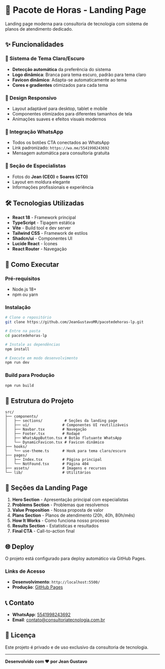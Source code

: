 # 🚀 Pacote de Horas - Landing Page

Landing page moderna para consultoria de tecnologia com sistema de planos de atendimento dedicado.

## ✨ Funcionalidades

### 🎨 Sistema de Tema Claro/Escuro
- **Detecção automática** da preferência do sistema
- **Logo dinâmica**: Branca para tema escuro, padrão para tema claro
- **Favicon dinâmico**: Adapta-se automaticamente ao tema
- **Cores e gradientes** otimizados para cada tema

### 📱 Design Responsivo
- Layout adaptável para desktop, tablet e mobile
- Componentes otimizados para diferentes tamanhos de tela
- Animações suaves e efeitos visuais modernos

### 💬 Integração WhatsApp
- Todos os botões CTA conectados ao WhatsApp
- Link padronizado: `https://wa.me/5541998243692`
- Mensagem automática para consultoria gratuita

### 👥 Seção de Especialistas
- Fotos do **Jean (CEO)** e **Soares (CTO)**
- Layout em moldura elegante
- Informações profissionais e experiência

## 🛠️ Tecnologias Utilizadas

- **React 18** - Framework principal
- **TypeScript** - Tipagem estática
- **Vite** - Build tool e dev server
- **Tailwind CSS** - Framework de estilos
- **Shadcn/ui** - Componentes UI
- **Lucide React** - Ícones
- **React Router** - Navegação

## 🚀 Como Executar

### Pré-requisitos
- Node.js 18+ 
- npm ou yarn

### Instalação
```bash
# Clone o repositório
git clone https://github.com/JeanGustavoMR/pacotedehoras-lp.git

# Entre na pasta
cd pacotedehoras-lp

# Instale as dependências
npm install

# Execute em modo desenvolvimento
npm run dev
```

### Build para Produção
```bash
npm run build
```

## 📁 Estrutura do Projeto

```
src/
├── components/
│   ├── sections/          # Seções da landing page
│   ├── ui/               # Componentes UI reutilizáveis
│   ├── Navbar.tsx        # Navegação
│   ├── Footer.tsx        # Rodapé
│   ├── WhatsAppButton.tsx # Botão flutuante WhatsApp
│   └── DynamicFavicon.tsx # Favicon dinâmico
├── hooks/
│   └── use-theme.ts      # Hook para tema claro/escuro
├── pages/
│   ├── Index.tsx         # Página principal
│   └── NotFound.tsx      # Página 404
├── assets/               # Imagens e recursos
└── lib/                  # Utilitários
```

## 🎯 Seções da Landing Page

1. **Hero Section** - Apresentação principal com especialistas
2. **Problems Section** - Problemas que resolvemos
3. **Value Proposition** - Nossa proposta de valor
4. **Plans Section** - Planos de atendimento (20h, 40h, 80h/mês)
5. **How It Works** - Como funciona nosso processo
6. **Results Section** - Estatísticas e resultados
7. **Final CTA** - Call-to-action final

## 🌐 Deploy

O projeto está configurado para deploy automático via GitHub Pages.

### Links de Acesso
- **Desenvolvimento**: `http://localhost:5500/`
- **Produção**: [GitHub Pages](https://jeangustavomr.github.io/pacotedehoras-lp/)

## 📞 Contato

- **WhatsApp**: [5541998243692](https://wa.me/5541998243692)
- **Email**: [contato@consultoriatecnologia.com.br](mailto:contato@consultoriatecnologia.com.br)

## 📄 Licença

Este projeto é privado e de uso exclusivo da consultoria de tecnologia.

---

**Desenvolvido com ❤️ por Jean Gustavo**

